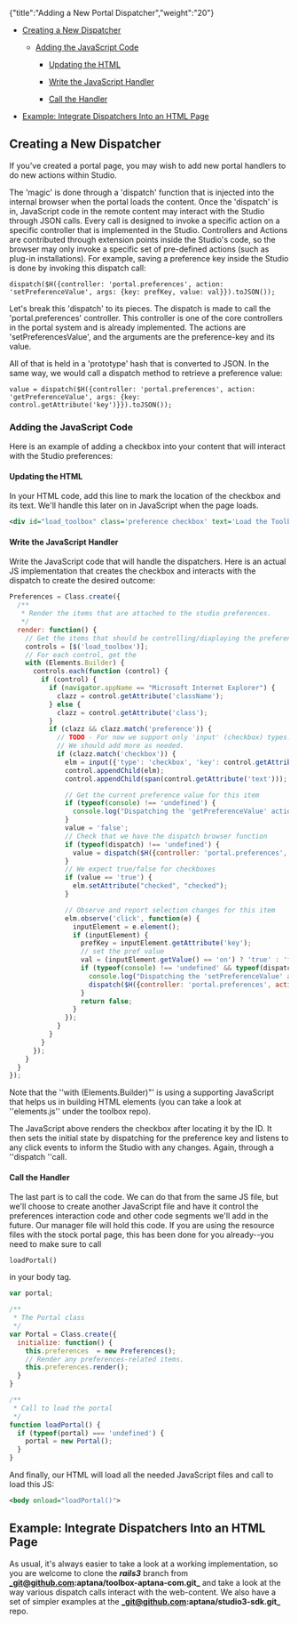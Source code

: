 {"title":"Adding a New Portal Dispatcher","weight":"20"}

* [Creating a New Dispatcher](#creating-a-new-dispatcher)

    * [Adding the JavaScript Code](#adding-the-javascript-code)

        * [Updating the HTML](#updating-the-html)

        * [Write the JavaScript Handler](#write-the-javascript-handler)

        * [Call the Handler](#call-the-handler)

* [Example: Integrate Dispatchers Into an HTML Page](#example:-integrate-dispatchers-into-an-html-page)

## Creating a New Dispatcher

If you've created a portal page, you may wish to add new portal handlers to do new actions within Studio.

The 'magic' is done through a 'dispatch' function that is injected into the internal browser when the portal loads the content. Once the 'dispatch' is in, JavaScript code in the remote content may interact with the Studio through JSON calls. Every call is designed to invoke a specific action on a specific controller that is implemented in the Studio. Controllers and Actions are contributed through extension points inside the Studio's code, so the browser may only invoke a specific set of pre-defined actions (such as plug-in installations). For example, saving a preference key inside the Studio is done by invoking this dispatch call:

```
dispatch($H({controller: 'portal.preferences', action: 'setPreferenceValue', args: {key: prefKey, value: val}}).toJSON());
```

Let's break this 'dispatch' to its pieces. The dispatch is made to call the 'portal.preferences' controller. This controller is one of the core controllers in the portal system and is already implemented. The actions are 'setPreferencesValue', and the arguments are the preference-key and its value.

All of that is held in a 'prototype' hash that is converted to JSON. In the same way, we would call a dispatch method to retrieve a preference value:

```
value = dispatch($H({controller: 'portal.preferences', action: 'getPreferenceValue', args: {key: control.getAttribute('key')}}).toJSON());
```

### Adding the JavaScript Code

Here is an example of adding a checkbox into your content that will interact with the Studio preferences:

#### Updating the HTML

In your HTML code, add this line to mark the location of the checkbox and its text. We'll handle this later on in JavaScript when the page loads.

```xml
<div id="load_toolbox" class='preference checkbox' text='Load the Toolbox on startup' key='open_developer_toolbox'></div>
```

#### Write the JavaScript Handler

Write the JavaScript code that will handle the dispatchers. Here is an actual JS implementation that creates the checkbox and interacts with the dispatch to create the desired outcome:

```javascript
Preferences = Class.create({
  /**
   * Render the items that are attached to the studio preferences.
   */
  render: function() {
    // Get the items that should be controlling/diaplaying the preference item.
    controls = [$('load_toolbox')];
    // For each control, get the
    with (Elements.Builder) {
      controls.each(function (control) {
        if (control) {
          if (navigator.appName == "Microsoft Internet Explorer") {
            clazz = control.getAttribute('className');
          } else {
            clazz = control.getAttribute('class');
          }
          if (clazz && clazz.match('preference')) {
            // TODO - For now we support only 'input' (checkbox) types.
            // We should add more as needed.
            if (clazz.match('checkbox')) {
              elm = input({'type': 'checkbox', 'key': control.getAttribute('key')});
              control.appendChild(elm);
              control.appendChild(span(control.getAttribute('text')));

              // Get the current preference value for this item
              if (typeof(console) !== 'undefined') {
                console.log("Dispatching the 'getPreferenceValue' action on the 'portal.preferences' controller...");
              }
              value = 'false';
              // Check that we have the dispatch browser function
              if (typeof(dispatch) !== 'undefined') {
                value = dispatch($H({controller: 'portal.preferences', action: "getPreferenceValue", args: {key: control.getAttribute('key')}}).toJSON());
              }
              // We expect true/false for checkboxes
              if (value == 'true') {
                elm.setAttribute("checked", "checked");
              }

              // Observe and report selection changes for this item
              elm.observe('click', function(e) {
                inputElement = e.element();
                if (inputElement) {
                  prefKey = inputElement.getAttribute('key');
                  // set the pref value
                  val = (inputElement.getValue() == 'on') ? 'true' : 'false';
                  if (typeof(console) !== 'undefined' && typeof(dispatch) !== 'undefined') {
                    console.log("Dispatching the 'setPreferenceValue' action on the 'portal.preferences' controller...");
                    dispatch($H({controller: 'portal.preferences', action: "setPreferenceValue", args: {key: prefKey, value: val}}).toJSON());
                  }
                  return false;
                }
              });
            }
          }
        }
      });
    }
  }
});
```

Note that the ''with (Elements.Builder)"' is using a supporting JavaScript that helps us in building HTML elements (you can take a look at ''elements.js'' under the toolbox repo).

The JavaScript above renders the checkbox after locating it by the ID. It then sets the initial state by dispatching for the preference key and listens to any click events to inform the Studio with any changes. Again, through a ''dispatch ''call.

#### Call the Handler

The last part is to call the code. We can do that from the same JS file, but we'll choose to create another JavaScript file and have it control the preferences interaction code and other code segments we'll add in the future. Our manager file will hold this code. If you are using the resource files with the stock portal page, this has been done for you already--you need to make sure to call

```
loadPortal()
```

in your body tag.

```javascript
var portal;

/**
 * The Portal class
 */
var Portal = Class.create({
  initialize: function() {
    this.preferences  = new Preferences();
    // Render any preferences-related items.
    this.preferences.render();
  }
}

/**
 * Call to load the portal
 */
function loadPortal() {
  if (typeof(portal) === 'undefined') {
    portal = new Portal();
  }
}
```

And finally, our HTML will load all the needed JavaScript files and call to load this JS:

```xml
<body onload="loadPortal()">
```

## Example: Integrate Dispatchers Into an HTML Page

As usual, it's always easier to take a look at a working implementation, so you are welcome to clone the **_rails3_** branch from **_git@github.com:aptana/toolbox-aptana-com.git_** and take a look at the way various dispatch calls interact with the web-content.
We also have a set of simpler examples at the **_git@github.com:aptana/studio3-sdk.git_** repo.
